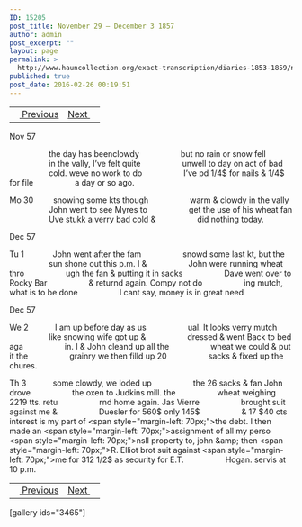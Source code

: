 ```yaml
---
ID: 15205
post_title: November 29 – December 3 1857
author: admin
post_excerpt: ""
layout: page
permalink: >
  http://www.hauncollection.org/exact-transcription/diaries-1853-1859/november-29-december-3-1857/
published: true
post_date: 2016-02-26 00:19:51
---
```

<table style="width: 100%;" align="center">
<tbody>
<tr>
<td><a href="http://www.hauncollection.org/version-2/diaries-1853-1859/november-22-november-29-1857/"><img src="https://lh3.googleusercontent.com/-EFJpxxNiPNw/VqgtWBCZrMI/AAAAAAAAAFU/WfY4lPFWWkg/s800-Ic42/Soeb-Plain-Arrows-8-10px.png" alt="" width="10" height="10" /> Previous</a></td>
<td style="text-align: right;"><a href="http://www.hauncollection.org/version-2/diaries-1853-1859/november-29-december-3-1857/">Next <img src="https://lh3.googleusercontent.com/-67k0cYlpXHw/VqgtWKz1MXI/AAAAAAAAAFU/k9PW_Piyurk/s800-Ic42/Soeb-Plain-Arrows-5-10px.png" alt="" width="10" height="10" /></a></td>
</tr>
</tbody>
</table>
Nov 57

<span style="margin-left: 70px;">the day has beenclowdy
<span style="margin-left: 70px;">but no rain or snow fell
<span style="margin-left: 70px;">in the vally, I’ve felt quite
<span style="margin-left: 70px;">unwell to day on act of bad
<span style="margin-left: 70px;">cold. weve no work to do
<span style="margin-left: 70px;">I’ve pd 1/4$ for nails &amp; 1/4$ for file
<span style="margin-left: 70px;">a day or so ago.</span></span></span></span></span></span></span>

Mo 30         snowing some kts though
<span style="margin-left: 70px;">warm &amp; clowdy in the vally
<span style="margin-left: 70px;">John went to see Myres to
<span style="margin-left: 70px;">get the use of his wheat fan
<span style="margin-left: 70px;">Uve stukk a verry bad cold &amp;
<span style="margin-left: 70px;">did nothing today.</span></span></span></span></span>

Dec 57

Tu 1             John went after the fam
<span style="margin-left: 70px;">snowd some last kt, but the
<span style="margin-left: 70px;">sun shone out this p.m. I &amp;
<span style="margin-left: 70px;">John were running wheat thro
<span style="margin-left: 70px;">ugh the fan &amp; putting it in sacks
<span style="margin-left: 70px;">Dave went over to Rocky Bar
<span style="margin-left: 70px;">&amp; returnd again. Compy not do
<span style="margin-left: 70px;">ing mutch, what is to be done
<span style="margin-left: 70px;">I cant say, money is in great need</span></span></span></span></span></span></span></span>

Dec 57

We 2            I am up before day as us
<span style="margin-left: 70px;">ual. It looks verry mutch
<span style="margin-left: 70px;">like snowing wife got up &amp;
<span style="margin-left: 70px;">dressed &amp; went Back to bed aga
<span style="margin-left: 70px;">in. I &amp; John cleand up all the
<span style="margin-left: 70px;">wheat we could &amp; put it the
<span style="margin-left: 70px;">grainry we then filld up 20
<span style="margin-left: 70px;">sacks &amp; fixed up the chures.</span></span></span></span></span></span></span>

Th 3            some clowdy, we loded up
<span style="margin-left: 70px;">the 26 sacks &amp; fan John drove
<span style="margin-left: 70px;">the oxen to Judkins mill. the
<span style="margin-left: 70px;">wheat weighing 2219 tts. retu
<span style="margin-left: 70px;">rnd home again. Jas Vierre
<span style="margin-left: 70px;">brought suit against me &amp;
<span style="margin-left: 70px;">Duesler for 560$ only 145$
<span style="margin-left: 70px;">&amp; 17 $40 cts interest is my part of
<span style="margin-left: 70px;">the debt. I then made an
<span style="margin-left: 70px;">assignment of all my perso
<span style="margin-left: 70px;">nsll property to, john &amp; then
<span style="margin-left: 70px;">R. Elliot brot suit against
<span style="margin-left: 70px;">me for 312 1/2$ as security for E.T.
<span style="margin-left: 70px;">Hogan. servis at 10 p.m.</span></span></span></span></span></span></span></span></span></span></span></span></span>
<table style="width: 100%;" align="center">
<tbody>
<tr>
<td><a href="http://www.hauncollection.org/version-2/diaries-1853-1859/november-22-november-29-1857/"><img src="https://lh3.googleusercontent.com/-EFJpxxNiPNw/VqgtWBCZrMI/AAAAAAAAAFU/WfY4lPFWWkg/s800-Ic42/Soeb-Plain-Arrows-8-10px.png" alt="" width="10" height="10" /> Previous</a></td>
<td style="text-align: right;"><a href="http://www.hauncollection.org/version-2/diaries-1853-1859/november-29-december-3-1857/">Next <img src="https://lh3.googleusercontent.com/-67k0cYlpXHw/VqgtWKz1MXI/AAAAAAAAAFU/k9PW_Piyurk/s800-Ic42/Soeb-Plain-Arrows-5-10px.png" alt="" width="10" height="10" /></a></td>
</tr>
</tbody>
</table>
[gallery ids="3465"]